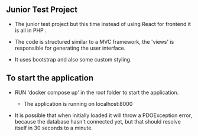 ## Junior Test Project

- The junior test project but this time instead of using React for frontend it is all in PHP . 

- The code is structured similar to a MVC framework, the 'views' is responsible for generating the user interface. 

- It uses bootstrap and also some custom styling. 

## To start the application 
- RUN 'docker compose up' in the root folder to start the application.
    - The application is running on localhost:8000

- It is possible that when initially loaded it will throw a PDOException error, because the database hasn't connected yet, but that should resolve itself in 30 seconds to a minute. 
